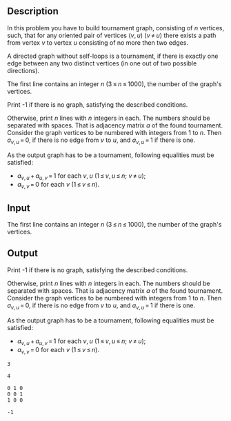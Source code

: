 ## Description

<div><p>In this problem you have to build tournament graph, consisting of <span class="tex-span"><i>n</i></span> vertices, such, that for any oriented pair of vertices <span class="tex-span">(<i>v</i>, <i>u</i>)</span> <span class="tex-span">(<i>v</i> ≠ <i>u</i>)</span> there exists a path from vertex <span class="tex-span"><i>v</i></span> to vertex <span class="tex-span"><i>u</i></span> consisting of no more then two edges.</p><p>A directed graph without self-loops is a <span class="tex-font-style-it">tournament</span>, if there is exactly one edge between any two distinct vertices (in one out of two possible directions).</p></div><div class="input-specification"><p>The first line contains an integer <span class="tex-span"><i>n</i></span> <span class="tex-span">(3 ≤ <i>n</i> ≤ 1000)</span>, the number of the graph's vertices.</p></div><div class="output-specification"><p>Print <span class="tex-font-style-tt">-1</span> if there is no graph, satisfying the described conditions.</p><p>Otherwise, print <span class="tex-span"><i>n</i></span> lines with <span class="tex-span"><i>n</i></span> integers in each. The numbers should be separated with spaces. That is adjacency matrix <span class="tex-span"><i>a</i></span> of the found tournament. Consider the graph vertices to be numbered with integers from <span class="tex-span">1</span> to <span class="tex-span"><i>n</i></span>. Then <span class="tex-span"><i>a</i><sub class="lower-index"><i>v</i>, <i>u</i></sub> = 0</span>, if there is no edge from <span class="tex-span"><i>v</i></span> to <span class="tex-span"><i>u</i></span>, and <span class="tex-span"><i>a</i><sub class="lower-index"><i>v</i>, <i>u</i></sub> = 1</span> if there is one. </p><p>As the output graph has to be a tournament, following equalities must be satisfied: </p><ul> <li> <span class="tex-span"><i>a</i><sub class="lower-index"><i>v</i>, <i>u</i></sub> + <i>a</i><sub class="lower-index"><i>u</i>, <i>v</i></sub> = 1</span> for each <span class="tex-span"><i>v</i>, <i>u</i></span> <span class="tex-span">(1 ≤ <i>v</i>, <i>u</i> ≤ <i>n</i>;&nbsp;<i>v</i> ≠ <i>u</i>)</span>; </li><li> <span class="tex-span"><i>a</i><sub class="lower-index"><i>v</i>, <i>v</i></sub> = 0</span> for each <span class="tex-span"><i>v</i></span> <span class="tex-span">(1 ≤ <i>v</i> ≤ <i>n</i>)</span>. </li></ul></div>

## Input

<p>The first line contains an integer <span class="tex-span"><i>n</i></span> <span class="tex-span">(3 ≤ <i>n</i> ≤ 1000)</span>, the number of the graph's vertices.</p>

## Output

<p>Print <span class="tex-font-style-tt">-1</span> if there is no graph, satisfying the described conditions.</p><p>Otherwise, print <span class="tex-span"><i>n</i></span> lines with <span class="tex-span"><i>n</i></span> integers in each. The numbers should be separated with spaces. That is adjacency matrix <span class="tex-span"><i>a</i></span> of the found tournament. Consider the graph vertices to be numbered with integers from <span class="tex-span">1</span> to <span class="tex-span"><i>n</i></span>. Then <span class="tex-span"><i>a</i><sub class="lower-index"><i>v</i>, <i>u</i></sub> = 0</span>, if there is no edge from <span class="tex-span"><i>v</i></span> to <span class="tex-span"><i>u</i></span>, and <span class="tex-span"><i>a</i><sub class="lower-index"><i>v</i>, <i>u</i></sub> = 1</span> if there is one. </p><p>As the output graph has to be a tournament, following equalities must be satisfied: </p><ul> <li> <span class="tex-span"><i>a</i><sub class="lower-index"><i>v</i>, <i>u</i></sub> + <i>a</i><sub class="lower-index"><i>u</i>, <i>v</i></sub> = 1</span> for each <span class="tex-span"><i>v</i>, <i>u</i></span> <span class="tex-span">(1 ≤ <i>v</i>, <i>u</i> ≤ <i>n</i>;&nbsp;<i>v</i> ≠ <i>u</i>)</span>; </li><li> <span class="tex-span"><i>a</i><sub class="lower-index"><i>v</i>, <i>v</i></sub> = 0</span> for each <span class="tex-span"><i>v</i></span> <span class="tex-span">(1 ≤ <i>v</i> ≤ <i>n</i>)</span>. </li></ul>





```input1
3

```




```input2
4

```




```output1
0 1 0
0 0 1
1 0 0

```




```output2
-1

```


